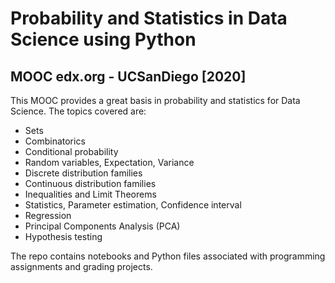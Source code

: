 # Probability and Statistics in Data Science using Python
## MOOC edx.org - UCSanDiego [2020]

This MOOC provides a great basis in probability and statistics for Data Science. The topics covered are:
- Sets
- Combinatorics
- Conditional probability
- Random variables, Expectation, Variance
- Discrete distribution families
- Continuous distribution families
- Inequalities and Limit Theorems
- Statistics, Parameter estimation, Confidence interval
- Regression
- Principal Components Analysis (PCA)
- Hypothesis testing

The repo contains notebooks and Python files associated with programming assignments and grading projects.
